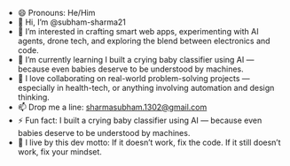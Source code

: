 - 😄 Pronouns: He/Him
- 👋 Hi, I’m @subham-sharma21
- 👀 I’m interested in crafting smart web apps, experimenting with AI agents, drone tech, and exploring the blend between electronics and code.
- 🌱 I’m currently learning I built a crying baby classifier using AI — because even babies deserve to be understood by machines.
- 💞️ I love collaborating on real-world problem-solving projects — especially in health-tech, or anything involving automation and design thinking.
- 📫 Drop me a line: sharmasubham.1302@gmail.com
- ⚡ Fun fact: I built a crying baby classifier using AI — because even babies deserve to be understood by machines.
- 🎯 I live by this dev motto: If it doesn’t work, fix the code. If it still doesn’t work, fix your mindset.

<!---
subham-sharma21/subham-sharma21 is a ✨ special ✨ repository because its `README.md` (this file) appears on your GitHub profile.
You can click the Preview link to take a look at your changes.
--->
